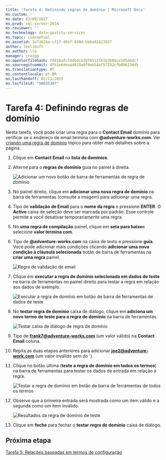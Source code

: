 ```yaml
---
title: 'Tarefa 4: Definindo regras de domínio | Microsoft Docs'
ms.custom: ''
ms.date: 03/09/2017
ms.prod: sql-server-2014
ms.reviewer: ''
ms.technology: data-quality-services
ms.topic: conceptual
ms.assetid: 3a7162ba-cf2f-481f-830d-bb6a02823827
author: leolimsft
ms.author: lle
manager: craigg
ms.openlocfilehash: f8816afcf44bdcb38f6513f61b3b88ce505dedc7
ms.sourcegitcommit: dfb1e6deaa4919a0f4e654af57252cfb09613dd5
ms.translationtype: MT
ms.contentlocale: pt-BR
ms.lasthandoff: 02/11/2019
ms.locfileid: "56035307"
---
```

# <a name="task-4-setting-domain-rules"></a>Tarefa 4: Definindo regras de domínio
  Nesta tarefa, você pode criar uma regra para o **Contact Email** domínio para verificar se o endereço de email termina com **@adventure-works.com**. Ver [criando uma regra de domínio](https://msdn.microsoft.com/library/hh510397.aspx) tópico para obter mais detalhes sobre a página.  
  
1.  Clique em **Contact Email** na **lista de domínios**.  
  
2.  Alterne para o **regras de domínio** guia no painel à direita.  
  
     ![Adicionar um novo botão de barra de ferramentas de regra de domínio](../../2014/tutorials/media/et-settingdomainrules-01.jpg "adicionar um novo botão de barra de ferramentas de regra de domínio")  
  
3.  No painel direito, clique em **adicionar uma nova regra de domínio** na barra de ferramentas (consulte a imagem) para adicionar uma regra.  
  
4.  Tipo de **validação de Email** para o **nome da regra** e pressione **ENTER**. O **Active** caixa de seleção deve ser marcada por padrão. Esse controle permite a você desativar temporariamente uma regra.  
  
5.  No **uma regra de compilação** painel, clique em **seta para baixo**e selecione **valor termina com**.  
  
6.  Tipo de **@adventure-works.com** na caixa de texto e pressione **guia**. Você pode adicionar mais condições clicando **adicionar uma nova condição à cláusula selecionada** botão de barra de ferramentas na **criar uma regra** painel.  
  
     ![Regra de validação de email](../../2014/tutorials/media/et-settingdomainrules-02.jpg "regra de validação de Email")  
  
7.  Clique em **executar a regra de domínio selecionada em dados de teste** na barra de ferramentas no painel direito para testar a regra em relação aos dados de exemplo.  
  
     ![Executar a regra de domínio em botão de barra de ferramentas de dados de teste](../../2014/tutorials/media/et-settingdomainrules-03.jpg "executar a regra de domínio em botão de barra de ferramentas de dados de teste")  
  
8.  No **testar regra de domínio** caixa de diálogo, clique em **adiciona um novo termo de teste para a regra de domínio** na barra de ferramentas.  
  
     ![Testar caixa de diálogo de regra de domínio](../../2014/tutorials/media/et-settingdomainrules-04.jpg "testar caixa de diálogo de regra de domínio")  
  
9. Tipo de **frank7@adventure-works.com** (um valor válido) na **Contact Email** coluna.  
  
10. Repita as duas etapas anteriores para adicionar **joe2@adventure-work.com** (um valor inválido sem do ').  
  
11. Clique no botão última (**teste a regra de domínio em todos os termos**) na barra de ferramentas para testar os dados de entrada em relação à regra.  
  
     ![Testar a regra de domínio em botão de barra de ferramentas de todos os termos](../../2014/tutorials/media/et-settingdomainrules-05.jpg "a regra de domínio em botão de barra de ferramentas de todos os termos de teste")  
  
12. Observe que a primeira entrada será mostrada como um item válido e a segunda como um item inválido.  
  
     ![Resultados da regra de domínio de teste](../../2014/tutorials/media/et-settingdomainrules-06.jpg "resultados da regra de domínio de teste")  
  
13. Clique em **feche** para fechar o **testar regra de domínio** caixa de diálogo.  
  
## <a name="next-step"></a>Próxima etapa  
 [Tarefa 5: Relações baseadas em termos de configuração](../../2014/tutorials/task-5-setting-term-based-relationships.md)  
  
  
